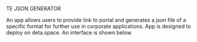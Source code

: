 TE JSON GENERATOR

An app allows users to provide link to portal and generates a json file of a specific format for further use in corporate applications. App is designed to deploy on deta.space.
An interface is shown below.
